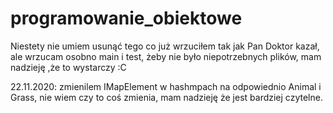 # programowanie_obiektowe
Niestety nie umiem usunąć tego co już wrzuciłem tak jak Pan Doktor kazał, ale wrzucam osobno main i test, żeby nie było niepotrzebnych plików, mam nadzieję ,że to wystarczy :C

22.11.2020:
zmienilem IMapElement w hashmpach na odpowiednio Animal i Grass, nie wiem czy to coś zmienia, mam nadzieję że jest bardziej czytelne.
